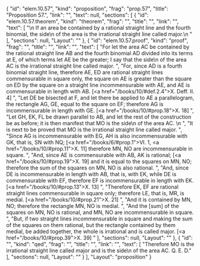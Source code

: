 {
  "id": "elem.10.57",
  "kind": "proposition",
  "frag": "prop.57",
  "title": "Proposition 57.",
  "link": "",
  "text": null,
  "sections": [
    {
      "id": "elem.10.57.theorem",
      "kind": "theorem",
      "frag": "",
      "title": "",
      "link": "",
      "text": [
        "\n       If an area be contained by a rational straight line and the fourth binomial, the <quote>side</quote>\n of the area is the irrational straight line called major.\n      "
      ],
      "sections": null,
      "Layout": ""
    },
    {
      "id": "elem.10.57.proof",
      "kind": "proof",
      "frag": "",
      "title": "",
      "link": "",
      "text": [
        "For let the area AC be contained by the rational straight line AB and the fourth binomial AD divided into its terms at E, of which terms let AE be the greater; I say that the <quote>side</quote>\n of the area AC is the irrational straight line called major. ",
        "For, since AD is a fourth binomial straight line, therefore AE, ED are rational straight lines commensurable in square only, the square on AE is greater than the square on ED by the square on a straight line incommensurable with AE, and AE is commensurable in length with AB. [<a href=\"/books/10/#def.2.4\">X. Deff. II. 4</a>] ",
        "Let DE be bisected at F, and let there be applied to AE a parallelogram, the rectangle AG, GE, equal to the square on EF; therefore AG is incommensurable in length with GE. [<a href=\"/books/10/#prop.18\">X. 18</a>] ",
        "Let GH, EK, FL be drawn parallel to AB, and let the rest of the construction be as before; it is then manifest that MO is the <quote>side</quote>\n of the area AC. \n      ",
        "It is next to be proved that MO is the irrational straight line called major. ",
        "Since AG is incommensurable with EG, AH is also incommensurable with GK, that is, SN with NQ; [<a href=\"/books/6/#prop.1\">VI. 1</a>, <a href=\"/books/10/#prop.11\">X. 11</a>] therefore MN, NO are incommensurable in square. ",
        "And, since AE is commensurable with AB, AK is rational; [<a href=\"/books/10/#prop.19\">X. 19</a>] and it is equal to the squares on MN, NO; therefore the sum of the squares on MN, NO is also rational. ",
        "And, since DE is incommensurable in length with AB, that is, with EK, while DE is commensurable with EF, therefore EF is incommensurable in length with EK. [<a href=\"/books/10/#prop.13\">X. 13</a>] ",
        "Therefore EK, EF are rational straight lines commensurable in square only; therefore LE, that is, MR, is medial. [<a href=\"/books/10/#prop.21\">X. 21</a>] ",
        "And it is contained by MN, NO; therefore the rectangle MN, NO is medial. ",
        "And the [sum] of the squares on MN, NO is rational, and MN, NO are incommensurable in square. ",
        "But, if two straight lines incommensurable in square and making the sum of the squares on them rational, but the rectangle contained by them medial, be added together, the whole is irrational and is called major. [<a href=\"/books/10/#prop.39\">X. 39</a>] "
      ],
      "sections": null,
      "Layout": ""
    },
    {
      "id": "",
      "kind": "qed",
      "frag": "",
      "title": "",
      "link": "",
      "text": [
        "Therefore MO is the irrational straight line called major and is the <quote>side</quote>\n of the area AC. Q. E. D."
      ],
      "sections": null,
      "Layout": ""
    }
  ],
  "Layout": "proposition"
}
